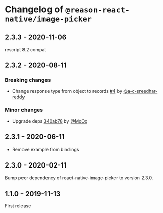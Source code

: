 # Changelog of `@reason-react-native/image-picker`

## 2.3.3 - 2020-11-06

rescript 8.2 compat

## 2.3.2 - 2020-08-11

### Breaking changes

- Change response type from object to records [#4](https://github.com/reason-react-native/image-picker/pull/4) by [@a-c-sreedhar-reddy](https://github.com/a-c-sreedhar-reddy)

### Minor changes

- Upgrade deps [340ab78](https://github.com/reason-react-native/image-picker/commit/340ab78) by [@MoOx](https://github.com/MoOx)

## 2.3.1 - 2020-06-11

- Remove example from bindings

## 2.3.0 - 2020-02-11

Bump peer dependency of react-native-image-picker to version 2.3.0.

## 1.1.0 - 2019-11-13

First release
